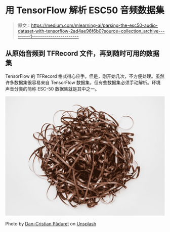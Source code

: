 # 用 TensorFlow 解析 ESC50 音频数据集

> 原文：<https://medium.com/mlearning-ai/parsing-the-esc50-audio-dataset-with-tensorflow-2ad4ae96f6b0?source=collection_archive---------1----------------------->

## 从原始音频到 TFRecord 文件，再到随时可用的数据集

TensorFlow 的 TFRecord 格式得心应手。但是，刚开始几次，不方便处理。虽然许多数据集很容易来自 TensorFlow 数据集，但有些数据集必须手动解析。环境声音分类的简称 ESC-50 数据集就是其中之一。

![](img/e5d1882c9411e10d9b719a2b3e3761e5.png)

Photo by [Dan-Cristian Pădureț](https://unsplash.com/@dancristianp?utm_source=medium&utm_medium=referral) on [Unsplash](https://unsplash.com?utm_source=medium&utm_medium=referral)